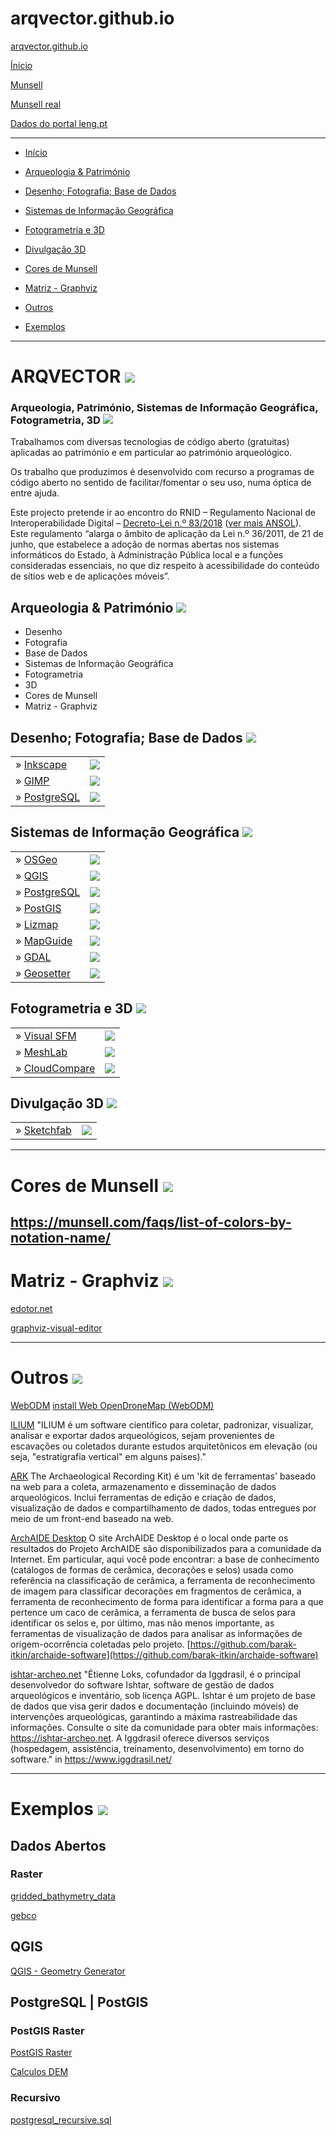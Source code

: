 # arqvector.github.io

[arqvector.github.io](https://arqvector.github.io)

[Ínicio](https://arqvector.github.io/www/index.html)

[Munsell](https://arqvector.github.io/www/munsell/munsell.html)

[Munsell real](https://arqvector.github.io/www/munsell/munsell_real.html)

[Dados do portal leng.pt](https://arqvector.github.io/data/lneg/)

------

* [Início](#arqvector-)

* [Arqueologia & Património](#arqueologiapatrimónio-)

* [Desenho; Fotografia; Base de Dados](#desenho-fotografia-base-de-dados-)

* [Sistemas de Informação Geográfica](#sistemas-de-informação-geográfica-)

* [Fotogrametria e 3D](#fotogrametria-e-3d-)

* [Divulgação 3D](#divulgação-3d-)

* [Cores de Munsell](#cores-de-munsell-)

* [Matriz - Graphviz](#matriz---graphviz-)

* [Outros](#outros-)

* [Exemplos](#exemplos-)

------

# ARQVECTOR [![](www/css/img/external-link.png)](#arqvectorgithubio)

### Arqueologia, Património, Sistemas de Informação Geográfica, Fotogrametria, 3D [![](www/css/img/external-link.png)](#arqvectorgithubio)

Trabalhamos com diversas tecnologias de código aberto (gratuitas) aplicadas ao património e em particular ao património arqueológico.

Os trabalho que produzimos é desenvolvido com recurso a programas de código aberto no sentido de facilitar/fomentar o seu uso, numa óptica de entre ajuda.

Este projecto pretende ir ao encontro do RNID – Regulamento Nacional de Interoperabilidade Digital – [Decreto-Lei n.º 83/2018](https://dre.pt/application/conteudo/116734769) ([ver mais ANSOL](https://ansol.org/normasabertas/rnid)).  
Este regulamento “alarga o âmbito de aplicação da Lei n.º 36/2011, de 21 de junho, que estabelece a adoção de normas abertas nos sistemas informáticos do Estado, à Administração Pública local e a funções consideradas essenciais, no que diz respeito à acessibilidade do conteúdo de sítios web e de aplicações móveis”.


## Arqueologia & Património [![](www/css/img/external-link.png)](#arqvectorgithubio)

- Desenho
- Fotografia
- Base de Dados
- Sistemas de Informação Geográfica
- Fotogrametria
- 3D
- Cores de Munsell
- Matriz - Graphviz


## Desenho; Fotografia; Base de Dados [![](www/css/img/external-link.png)](#arqvectorgithubio)

|                                             |                                                                            |
| ------------------------------------------- | -------------------------------------------------------------------------- |
| » [Inkscape](https://inkscape.org/pt/)      | [![](www/imagens/logos/inkscape-80x80.jpg)](https://inkscape.org/pt/)      |
| » [GIMP](https://www.gimp.org/)             | [![](www/imagens/logos/gimp-80x80.jpg)](https://www.gimp.org/)             |
| » [PostgreSQL](https://www.postgresql.org/) | [![](www/imagens/logos/postgresql-80x80.png)](https://www.postgresql.org/) |


## Sistemas de Informação Geográfica [![](www/css/img/external-link.png)](#arqvectorgithubio)

|                                             |                                                                            |
| ------------------------------------------- | -------------------------------------------------------------------------- |
| » [OSGeo](https://www.osgeo.org/)           | [![](www/imagens/logos/osgeo.png)](https://www.osgeo.org/)                 |
| » [QGIS](https://qgis.org/)                 | [![](www/imagens/logos/logo-1.png)](https://qgis.org/)                     |
| » [PostgreSQL](https://www.postgresql.org/) | [![](www/imagens/logos/postgresql-80x80.png)](https://www.postgresql.org/) |
| » [PostGIS](https://postgis.net/)           | [![](www/imagens/logos/postgis.jpg)](https://postgis.net/)                 |
| » [Lizmap](https://www.lizmap.com/)         | [![](www/imagens/logos/lizmap-80x80.png)](https://www.lizmap.com/)         |
| » [MapGuide](https://mapguide.osgeo.org/)   | [![](www/imagens/logos/mapguide-80x80.jpg)](https://mapguide.osgeo.org/)   |
| » [GDAL](https://gdal.org/)                 | [![](www/imagens/logos/gdal-80x80.png)](https://gdal.org/)                 |
| » [Geosetter](https://geosetter.de/)        | [![](www/imagens/logos/geosetter.png)](https://geosetter.de/)              |


## Fotogrametria e 3D [![](www/css/img/external-link.png)](#arqvectorgithubio)

|                                                |                                                                           |
| ---------------------------------------------- | ------------------------------------------------------------------------- |
| » [Visual SFM](http://ccwu.me/vsfm/)           | [![](www/imagens/logos/visualsfm_151697-80x80.png)](http://ccwu.me/vsfm/) |
| » [MeshLab](http://www.meshlab.net/)           | [![](www/imagens/logos/meslab-80x80.jpg)](http://www.meshlab.net/)        |
| » [CloudCompare](https://www.danielgm.net/cc/) | [![](www/imagens/logos/cc-80x80.png)](https://www.danielgm.net/cc/)       |


## Divulgação 3D [![](www/css/img/external-link.png)](#arqvectorgithubio)

|                                                |                                                                               |
| ---------------------------------------------- | ----------------------------------------------------------------------------- |
| » [Sketchfab](https://sketchfab.com/arqvector) | [![](www/imagens/logos/sketchfab-80x80.png)](https://sketchfab.com/arqvector) |

----

# Cores de Munsell [![](www/css/img/external-link.png)](#arqvectorgithubio)
https://munsell.com/faqs/list-of-colors-by-notation-name/
----


# Matriz - Graphviz [![](www/css/img/external-link.png)](#arqvectorgithubio)

[edotor.net](https://edotor.net/)

[graphviz-visual-editor](http://magjac.com/graphviz-visual-editor/)

----
# Outros [![](www/css/img/external-link.png)](#arqvectorgithubio)

[WebODM](https://github.com/OpenDroneMap/WebODM)
[install Web OpenDroneMap (WebODM)](https://www.hatarilabs.com/ih-en/how-to-install-web-opendronemap-webodm-in-windows-with-docker)

[ILIUM](http://www.ilium.archaeologica.eu.org/index.html)
"ILIUM é um software científico para coletar, padronizar, visualizar, analisar e exportar dados arqueológicos, sejam provenientes de escavações ou coletados durante estudos arquitetônicos em elevação (ou seja, "estratigrafia vertical" em alguns países)."

[ARK](https://ark.lparchaeology.com/about/ARK)
The Archaeological Recording Kit) é um 'kit de ferramentas' baseado na web para a coleta, armazenamento e disseminação de dados arqueológicos. Inclui ferramentas de edição e criação de dados, visualização de dados e compartilhamento de dados, todas entregues por meio de um front-end baseado na web.


[ArchAIDE Desktop](https://archaide-desktop.inera.it/home)
O site ArchAIDE Desktop é o local onde parte os resultados do Projeto ArchAIDE são disponibilizados para a comunidade da Internet. Em particular, aqui você pode encontrar: a base de conhecimento (catálogos de formas de cerâmica, decorações e selos) usada como referência na classificação de cerâmica, a ferramenta de reconhecimento de imagem para classificar decorações em fragmentos de cerâmica, a ferramenta de reconhecimento de forma para identificar a forma para a que pertence um caco de cerâmica, a ferramenta de busca de selos para identificar os selos e, por último, mas não menos importante, as ferramentas de visualização de dados para analisar as informações de origem-ocorrência coletadas pelo projeto.
[https://github.com/barak-itkin/archaide-software](https://github.com/barak-itkin/archaide-software)

[ishtar-archeo.net](https://ishtar-archeo.net/)
"Étienne Loks, cofundador da Iggdrasil, é o principal desenvolvedor do software Ishtar, software de gestão de dados arqueológicos e inventário, sob licença AGPL. Ishtar é um projeto de base de dados que visa gerir dados e documentação (incluindo móveis) de intervenções arqueológicas, garantindo a máxima rastreabilidade das informações.
Consulte o site da comunidade para obter mais informações: https://ishtar-archeo.net.
A Iggdrasil oferece diversos serviços (hospedagem, assistência, treinamento, desenvolvimento) em torno do software." in https://www.iggdrasil.net/

----
# Exemplos [![](www/css/img/external-link.png)](#arqvectorgithubio)

## Dados Abertos

### Raster

[gridded_bathymetry_data](https://www.gebco.net/data_and_products/gridded_bathymetry_data/)

[gebco](https://download.gebco.net/)

## QGIS

[QGIS - Geometry Generator](https://gitlab.com/GIS-projects/qgis-geometry-generator-examples)

## PostgreSQL | PostGIS

### PostGIS Raster

[PostGIS Raster](https://github.com/lcalisto/workshop-postgis-raster)

[Calculos DEM](http://themagiscian.com/2016/11/28/dem-slope-calculations-bicycle-routing-postgis/)

### Recursivo

[postgresql_recursive.sql](https://gist.github.com/dankrause/76baa0ad73ff19fd39e861600c56a15d)
